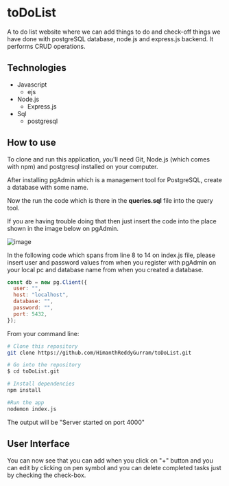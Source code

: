 # toDoList
A to do list website where we can add things to do and check-off things we have done with postgreSQL database, node.js and express.js backend.
It performs CRUD operations.

## Technologies
* Javascript
  - ejs
* Node.js
  - Express.js
* Sql
  - postgresql


## How to use
To clone and run this application, you'll need Git, Node.js (which comes with npm) and postgresql installed on your computer.

After installing pgAdmin which is a management tool for PostgreSQL, create a database with some name.

Now the run the code which is there in the **queries.sql** file into the query tool.

If you are having trouble doing that then just insert the code into the place shown in the image below on pgAdmin.

![image](https://github.com/HimanthReddyGurram/toDoList/blob/main/public/assets/icons/Screenshot%20(10).png)

In the following code which spans from line 8 to 14 on index.js file, please insert user and password values from when you register with pgAdmin on your local pc and database name from when you created a database.
```javascript
const db = new pg.Client({
  user: "",
  host: "localhost",
  database: "",
  password: "",
  port: 5432,
});
```

From your command line:
```bash
# Clone this repository
git clone https://github.com/HimanthReddyGurram/toDoList.git

# Go into the repository
$ cd toDoList.git

# Install dependencies
npm install

#Run the app
nodemon index.js
```
The output will be "Server started on port 4000"

## User Interface
You can now see that you can add when you click on "+" button and you can edit by clicking on pen symbol and you can delete completed tasks just by checking the check-box.
